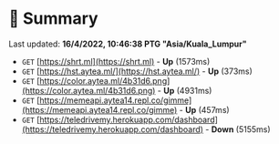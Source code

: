 # 📖 Summary
Last updated: **16/4/2022, 10:46:38 PTG "Asia/Kuala_Lumpur"**

- `GET` [https://shrt.ml](https://shrt.ml) - **Up** (1573ms)
- `GET` [https://hst.aytea.ml/](https://hst.aytea.ml/) - **Up** (373ms)
- `GET` [https://color.aytea.ml/4b31d6.png](https://color.aytea.ml/4b31d6.png) - **Up** (4931ms)
- `GET` [https://memeapi.aytea14.repl.co/gimme](https://memeapi.aytea14.repl.co/gimme) - **Up** (457ms)
- `GET` [https://teledrivemy.herokuapp.com/dashboard](https://teledrivemy.herokuapp.com/dashboard) - **Down** (5155ms)
